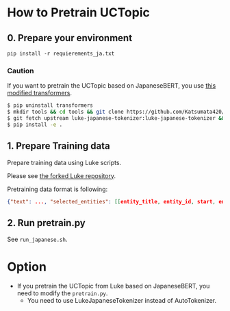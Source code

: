 # How to Pretrain UCTopic

## 0. Prepare your environment
`pip install -r requierements_ja.txt`

### Caution
If you want to pretrain the UCTopic based on JapaneseBERT, you use [this modified transformers](https://github.com/Katsumata420/transformers/tree/luke-japanese-tokenizer).

```bash
$ pip uninstall transformers
$ mkdir tools && cd tools && git clone https://github.com/Katsumata420/transformers.git && cd transformers
$ git fetch upstream luke-japanese-tokenizer:luke-japanese-tokenizer && git checkout luke-japanese-tokenizer
$ pip install -e .
```

## 1. Prepare Training data
Prepare training data using Luke scripts.

Please see [the forked Luke repository](https://github.com/Katsumata420/luke/tree/pretraining-dataset-jsonl).

Pretraining data format is following:

```json
{"text": ..., "selected_entities": [[entity_title, entity_id, start, end], ...]}
```

## 2. Run pretrain.py

See `run_japanese.sh`.

# Option
- If you pretrain the UCTopic from Luke based on JapaneseBERT, you need to modify the `pretrain.py`. 
  - You need to use LukeJapaneseTokenizer instead of AutoTokenizer.
